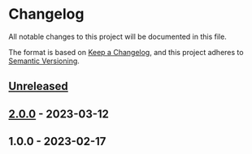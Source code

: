 # Changelog

All notable changes to this project will be documented in this file.

The format is based on [Keep a Changelog](https://keepachangelog.com/en/1.0.0/),
and this project adheres to [Semantic Versioning](https://semver.org/spec/v2.0.0.html).

## [Unreleased]


## [2.0.0] - 2023-03-12

## 1.0.0 - 2023-02-17

[Unreleased]: https://github.com/PreemStudio/laravel-/compare/2.0.0...HEAD
[2.0.0]: https://github.com/PreemStudio/laravel-/compare/1.0.0...2.0.0
